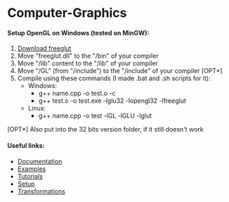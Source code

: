 # Computer-Graphics
#### Setup OpenGL on Windows (tested on MinGW):
  1. [Download freeglut](https://www.transmissionzero.co.uk/software/freeglut-devel/)
  2. Move "freeglut.dll" to the "/bin" of your compiler
  3. Move "/lib" content to the "/lib" of your compiler
  4. Move "/GL" (from "/include") to the "/include" of your compiler [OPT*]
  5. Compile using these commands (I made .bat and .sh scripts for it):
      * Windows:
        * g++ name.cpp -o test.o -c
        * g++ test.o -o test.exe -lglu32 -lopengl32 -lfreeglut
      * Linux:
        * g++ name.cpp -o test -lGL -lGLU -lglut

  [OPT*] Also put into the 32 bits version folder, if it still doesn't work


#### Useful links:
  * [Documentation](https://www.khronos.org/registry/OpenGL-Refpages/gl2.1/)
  * [Examples](http://www.swiftless.com/opengltuts.html)
  * [Tutorials](http://www.inf.pucrs.br/~manssour/OpenGL/Tutorial.html)
  * [Setup](https://www3.ntu.edu.sg/home/ehchua/programming/opengl/HowTo_OpenGL_C.html)
  * [Transformations](http://www.opengl-tutorial.org/beginners-tutorials/tutorial-3-matrices/)
